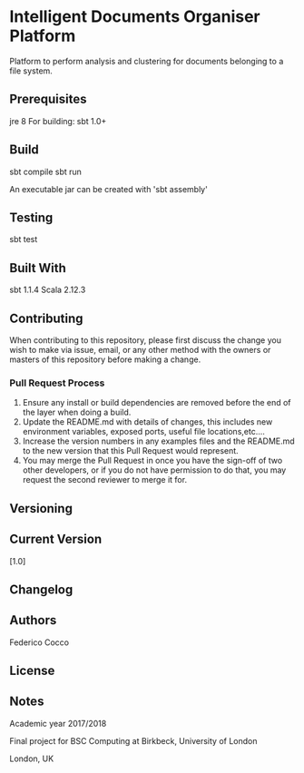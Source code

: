 # Intelligent Documents Organiser Platform

Platform to perform analysis and clustering for documents belonging to a file system.

## Prerequisites

jre 8
For building: sbt 1.0+

## Build

sbt compile
sbt run

An executable jar can be created with 'sbt assembly'

## Testing

sbt test

## Built With

sbt 1.1.4
Scala 2.12.3

## Contributing

When contributing to this repository, please first discuss the change you wish to make via issue,
email, or any other method with the owners or masters of this repository before making a change. 

### Pull Request Process

1. Ensure any install or build dependencies are removed before the end of the layer when doing a 
   build.
2. Update the README.md with details of changes, this includes new environment 
   variables, exposed ports, useful file locations,etc....
3. Increase the version numbers in any examples files and the README.md to the new version that this
   Pull Request would represent.
4. You may merge the Pull Request in once you have the sign-off of two other developers, or if you 
   do not have permission to do that, you may request the second reviewer to merge it for.

## Versioning

## Current Version

[1.0]

## Changelog

## Authors

Federico Cocco

## License

## Notes

Academic year 2017/2018

Final project for BSC Computing at Birkbeck, University of London

London, UK